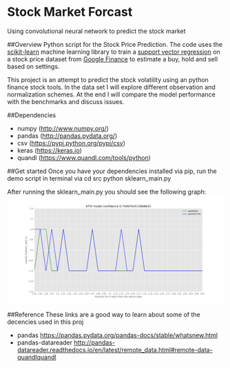 # Stock Market Forcast
Using convolutional neural network to predict the stock market

##Overview
Python script for the Stock Price Prediction. The code uses the [scikit-learn](https://github.com/scikit-learn/scikit-learn) 
machine learning library to train a [support vector regression](https://en.wikipedia.org/wiki/Support_vector_machine) 
on a stock price dataset from [Google Finance](https://en.wikipedia.org/wiki/Support_vector_machine) to estimate a 
buy, hold and sell based on settings.

This project is an attempt to predict the stock volatility using an python finance stock tools. 
In the data set I will explore different observation and normalization schemes.
At the end I will compare the model performance with the benchmarks and discuss issues.

##Dependencies
* numpy (http://www.numpy.org/)
* pandas (http://pandas.pydata.org/)
* csv (https://pypi.python.org/pypi/csv)
* keras (https://keras.io)
* quandl (https://www.quandl.com/tools/python)

##Get started
Once you have your dependencies installed via pip, run the demo script in terminal via
    cd src
    python sklearn_main.py
    
After running the sklearn_main.py you should see the following graph:
![Results](./images/graph_sample.png)
    
##Reference 
These links are a good way to learn about some of the decencies used in this proj
* pandas https://pandas.pydata.org/pandas-docs/stable/whatsnew.html
* pandas-datareader http://pandas-datareader.readthedocs.io/en/latest/remote_data.html#remote-data-quandlquandl

